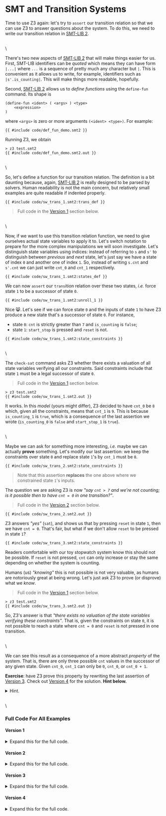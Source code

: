 # SMT and Transition Systems

Time to use Z3 again: let's try to `assert` our transition relation so that we can use Z3 to answer
questions about the system. To do this, we need to write our transition relation in [SMT-LIB 2][smt
lib].

\
\

There's two new aspects of [SMT-LIB 2][smt lib] that will make things easier for us. First, SMT-LIB
identifiers can be *quoted* which means they can have form `|...|` where `...` is a sequence of
pretty much any character but `|`. This is convenient as it allows us to write, for example,
identifiers such as `|s'.is_counting|`. This will make things more readable, hopefully.

Second, [SMT-LIB 2][smt lib] allows us to *define functions* using the `define-fun` command. Its
shape is

```text
(define-fun <ident> ( <args> ) <type>
	<expression>
)
```

where `<args>` is zero or more arguments `(<ident> <type>)`. For example:

```text
{{ #include code/def_fun_demo.smt2 }}
```

Running Z3, we obtain

```text
> z3 test.smt2
{{ #include code/def_fun_demo.smt2.out }}
```

\
\

So, let's define a function for our transition relation. The definition is a bit daunting because,
again, [SMT-LIB 2][smt lib] is really designed to be parsed by solvers. Human readability is not
the main concern, but relatively small examples are quite readable if indented properly.

```text
{{ #include code/sw_trans_1.smt2:trans_def }}
```

> Full code in the [Version 1](#version-1) section below.

\
\

Now, if we want to use this transition relation function, we need to give ourselves actual state
variables to apply it to. Let's switch notation to prepare for the more complex manipulations we
will soon investigate. Let's distinguish state variables using indices: instead of referring to `s`
and `s'` to distinguish between *previous* and *next* state, let's just say we have a state of
index `0` and another one of index `1`. So, instead of writing `s.cnt` and `s'.cnt` we can just
write `cnt_0` and `cnt_1` respectively.

```text
{{ #include code/sw_trans_1.smt2:states_def }}
```

We can now `assert` our `trans`ition relation over these two states, *i.e.* force state `1` to be a
successor of state `0`.

```text
{{ #include code/sw_trans_1.smt2:unroll_1 }}
```

Nice 😸. Let's see if we can force state `0` and the inputs of state `1` to have Z3 produce a new
state that's a successor of state `0`. For instance,

- state `0`: `cnt` is strictly greater than `7` and `is_counting` is `false`;
- state `1`: `start_stop` is pressed and `reset` is not.

```text
{{ #include code/sw_trans_1.smt2:state_constraints }}
```

\
\

The `check-sat` command asks Z3 whether there exists a valuation of all state variables verifying
all our constraints. Said constraints include that state `1` must be a legal successor of state `0`.

> Full code in the [Version 1](#version-1) section below.

```text
> z3 test.smt2
{{ #include code/sw_trans_1.smt2.out }}
```

It works. In this *model* (yours might differ), Z3 decided to have `cnt_0` be `8` which, given all
the constraints, means that `cnt_1` is `9`. This is because `is_counting_1` is `true`, which is a
consequence of the last assertion we wrote (`is_counting_0` is `false` and `start_stop_1` is
`true`).

\
\

Maybe we can ask for something more interesting, *i.e.* maybe we can actually **prove** something.
Let's modify our last assertion: we keep the constraints over state `0` and replace state `1`'s by
`cnt_1` must be `0`.

```text
{{ #include code/sw_trans_2.smt2:state_constraints }}
```

> Note that this assertion **replaces** the one above where we constrained state `1`'s
> inputs.

The question we are asking Z3 is now *"say `cnt > 7` and we're not counting; is it possible then to
have `cnt = 0` in one transition?"*.

> Full code in the [Version 2](#version-2) section below.

```text
{{ #include code/sw_trans_2.smt2.out }}
```

Z3 answers *"yes"* (`sat`), and shows us that by pressing `reset` in state `1`, then we have `cnt =
0`. That's fair, but what if we don't allow `reset` to be pressed in state `1`?

```text
{{ #include code/sw_trans_3.smt2:state_constraints }}
```

Readers comfortable with our toy stopwatch system know this should not be possible. If `reset` is
not pressed, `cnt` can only increase or stay the same depending on whether the system is counting.

Humans (us) *"knowing"* this is not possible is not very valuable, as humans are notoriously great
at being wrong. Let's just ask Z3 to prove (or disprove) what we *know*.

> Full code in the [Version 1](#version-1) section below.

```text
> z3 test.smt2
{{ #include code/sw_trans_3.smt2.out }}
```

So, Z3's answer is that *"there exists no valuation of the state variables verifying these
constraints"*. That is, given the constraints on state `0`, it is not possible to reach a state
where `cnt = 0` and `reset` is not pressed in one transition.

\
\

We can see this result as a consequence of a more abstract *property* of the system. That is, there
are only three possible `cnt` values in the successor of any given state. Given `cnt_0`, `cnt_1`
can only be `0`, `cnt_0`, or `cnt_0 + 1`.

**Exercise**: have Z3 prove this property by rewriting the last assertion of [Version
3](#version-3). Check out [Version 4](#version-4) for the solution. **Hint below.**

<details>
	<summary>Hint.</summary>

Another way to look at what we want to prove is to say *"it is not possible for `cnt_1` to be
anything else than `0`, `cnt_0`, or `cnt_0 + 1`"*.

So, if we ask Z3 for a model where `cnt_1` is none of these and the answer is `unsat`, then we
would prove that `cnt_1` cannot be anything but one of these three (not necessarily distinct)
values.
</details>

\
\

### Full Code For All Examples

#### Version 1

<details>
	<summary>Expand this for the full code.</summary>

```text
{{ #include code/sw_trans_1.smt2:all }}
```

Output:

```text
> z3 test.smt2
{{ #include code/sw_trans_1.smt2.out }}
```
</details>

#### Version 2

<details>
	<summary>Expand this for the full code.</summary>

```text
{{ #include code/sw_trans_2.smt2:all }}
```

Output:

```text
> z3 test.smt2
{{ #include code/sw_trans_2.smt2.out }}
```
</details>

#### Version 3

<details>
	<summary>Expand this for the full code.</summary>

```text
{{ #include code/sw_trans_3.smt2:all }}
```

Output:

```text
> z3 test.smt2
{{ #include code/sw_trans_3.smt2.out }}
```
</details>

#### Version 4

<details>
	<summary>Expand this for the full code.</summary>

```text
{{ #include code/sw_trans_4.smt2:all }}
```

Output:

```text
> z3 test.smt2
{{ #include code/sw_trans_4.smt2.out }}
```
</details>


[smt lib]: http://smtlib.cs.uiowa.edu (SMT-LIB homepage)